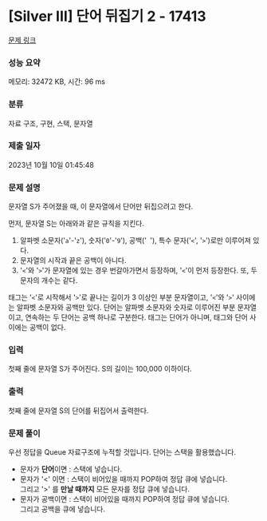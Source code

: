 # [Silver III] 단어 뒤집기 2 - 17413 

[문제 링크](https://www.acmicpc.net/problem/17413) 

### 성능 요약

메모리: 32472 KB, 시간: 96 ms

### 분류

자료 구조, 구현, 스택, 문자열

### 제출 일자

2023년 10월 10일 01:45:48

### 문제 설명

<p>문자열 S가 주어졌을 때, 이 문자열에서 단어만 뒤집으려고 한다.</p>

<p>먼저, 문자열 S는 아래와과 같은 규칙을 지킨다.</p>

<ol>
	<li>알파벳 소문자('<code>a</code>'-'<code>z</code>'), 숫자('<code>0</code>'-'<code>9</code>'), 공백('<code> </code>'), 특수 문자('<code><</code>', '<code>></code>')로만 이루어져 있다.</li>
	<li>문자열의 시작과 끝은 공백이 아니다.</li>
	<li>'<code><</code>'와 '<code>></code>'가 문자열에 있는 경우 번갈아가면서 등장하며, '<code><</code>'이 먼저 등장한다. 또, 두 문자의 개수는 같다.</li>
</ol>

<p>태그는 '<code><</code>'로 시작해서 '<code>></code>'로 끝나는 길이가 3 이상인 부분 문자열이고, '<code><</code>'와 '<code>></code>' 사이에는 알파벳 소문자와 공백만 있다. 단어는 알파벳 소문자와 숫자로 이루어진 부분 문자열이고, 연속하는 두 단어는 공백 하나로 구분한다. 태그는 단어가 아니며, 태그와 단어 사이에는 공백이 없다.</p>

### 입력 

 <p>첫째 줄에 문자열 S가 주어진다. S의 길이는 100,000 이하이다.</p>

### 출력 

 <p>첫째 줄에 문자열 S의 단어를 뒤집어서 출력한다.</p>

### 문제 풀이

 <p>우선 정답을 Queue 자료구조에 누적할 것입니다. 단어는 스택을 활용했습니다.</p>
 <ul>
 <li> 문자가 <b>단어</b>이면 : 스택에 넣습니다.
 <li> 문자가 '<' 이면 : 스택이 비어있을 때까지 POP하여 정답 큐에 넣습니다.<br>
 그리고 '>' 를 <b>만날 때까지</b> 모든 문자를 정답 큐에 넣습니다.
 <li> 문자가 공백이면 : 스택이 비어있을 때까지 POP하여 정답 큐에 넣습니다.<br>
 그리고 공백을 큐에 넣습니다.
</ul>
 </p>